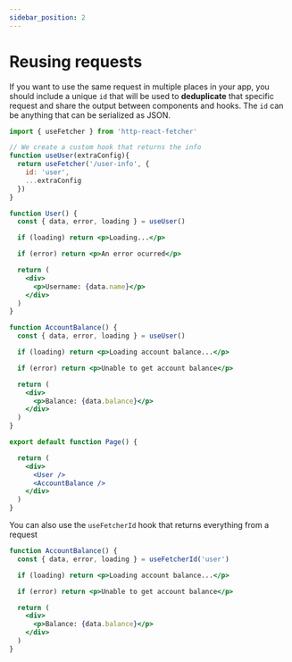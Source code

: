 ```yaml
---
sidebar_position: 2
---
```


# Reusing requests

If you want to use the same request in multiple places in your app, you should include a unique `id` that will be used to **deduplicate** that specific request and share the output between components and hooks. The `id` can be anything that can be serialized as JSON.


```jsx
import { useFetcher } from 'http-react-fetcher'

// We create a custom hook that returns the info
function useUser(extraConfig){
  return useFetcher('/user-info', {
    id: 'user',
    ...extraConfig
  })
}

function User() {
  const { data, error, loading } = useUser()

  if (loading) return <p>Loading...</p>

  if (error) return <p>An error ocurred</p>

  return (
    <div>
      <p>Username: {data.name}</p>
    </div>
  )
}

function AccountBalance() {
  const { data, error, loading } = useUser()

  if (loading) return <p>Loading account balance...</p>

  if (error) return <p>Unable to get account balance</p>

  return (
    <div>
      <p>Balance: {data.balance}</p>
    </div>
  )
}

export default function Page() {

  return (
    <div>
      <User />
      <AccountBalance />
    </div>
  )
}
```

You can also use the `useFetcherId` hook that returns everything from a request

```jsx
function AccountBalance() {
  const { data, error, loading } = useFetcherId('user')

  if (loading) return <p>Loading account balance...</p>

  if (error) return <p>Unable to get account balance</p>

  return (
    <div>
      <p>Balance: {data.balance}</p>
    </div>
  )
}
```
